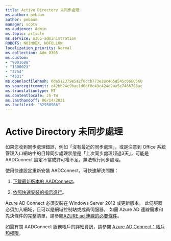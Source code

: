 ```yaml
---
title: Active Directory 未同步處理
ms.author: pebaum
author: pebaum
manager: scotv
ms.audience: Admin
ms.topic: article
ms.service: o365-administration
ROBOTS: NOINDEX, NOFOLLOW
localization_priority: Normal
ms.collection: Adm_O365
ms.custom:
- "9001688"
- "1300023"
- "3754"
- "4531"
ms.openlocfilehash: 0da512379e5a2f6ccb773e18c465e545c0660560
ms.sourcegitcommit: e42bb24c9bae1d0df8c49c424d2aa5e7466703ac
ms.translationtype: MT
ms.contentlocale: zh-TW
ms.lasthandoff: 06/14/2021
ms.locfileid: "52930966"
---
```

# <a name="active-directory-not-syncing"></a>Active Directory 未同步處理

如果您收到同步處理錯誤，例如「沒有最近的同步處理」，或是注意到 Office 系統管理入口網站中的目錄同步處理狀態是「上次同步處理超過3天」，可能是 AADConnect 設定不當或許可權不足，無法執行同步處理。  

使用快速設定重新安裝 AADConnect，可快速解決問題：

1. [下載最新版本的 AADConnect](https://go.microsoft.com/fwlink/?LinkId=615771)。

2. [依照快速安裝的指示進行](/azure/active-directory/hybrid/how-to-connect-install-express)。

Azure AD Connect 必須安裝在 Windows Server 2012 或更新版本。 此伺服器必須加入網域，且可以是網域控制站或成員伺服器。 如需 Azure AD 連線需求和先決條件的完整清單，請參閱[AZURE ad 連線的必要條件](/azure/active-directory/hybrid/how-to-connect-install-prerequisites)。

如需有關 AADConnect 服務帳戶的詳細資訊，請參閱 [Azure AD Connect：帳戶和權限](/azure/active-directory/hybrid/reference-connect-accounts-permissions)。
